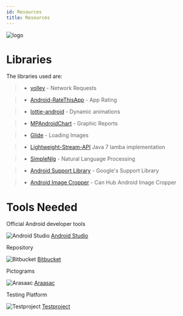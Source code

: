 ```yaml
---
id: Resources
title: Resources
---
```


![logo](https://ottaaproject.com/img/ottaa-project.svg)


# Libraries
  The libraries used are:

 >* [volley](https://github.com/google/volley) - Network Requests

 >* [Android-RateThisApp](https://github.com/kobakei/Android-RateThisApp) - App Rating

 >* [lottie-android](https://github.com/airbnb/lottie-android) - Dynamic animations

 >* [MPAndroidChart](https://github.com/PhilJay/MPAndroidChart) - Graphic Reports

 >* [Glide](https://github.com/bumptech/glide) - Loading Images

 >* [Lightweight-Stream-API](https://github.com/aNNiMON/Lightweight-Stream-API/blob/master/LICENSE) Java 7 lamba implementation 

 >* [SimpleNlg](https://github.com/simplenlg/simplenlg) - Natural Language Processing

 >* [Android Support Library](https://developer.android.com) - Google's Support Library
 
 >* [Android Image Cropper](https://github.com/CanHub/Android-Image-Cropper) - Can Hub Android Image Cropper

# Tools Needed #


Official Android developer tools

 ![Android Studio](https://upload.wikimedia.org/wikipedia/commons/thumb/9/92/Android_Studio_Trademark.svg/128px-Android_Studio_Trademark.svg.png)
   [Android Studio](https://developer.android.com/studio)

Repository

  ![Bitbucket](https://upload.wikimedia.org/wikipedia/commons/thumb/0/0e/Bitbucket-blue-logomark-only.svg/64px-Bitbucket-blue-logomark-only.svg.png)
 [Bitbucket](https://bitbucket.org)

Pictograms 

  ![Arasaac](https://avatars2.githubusercontent.com/u/10613455?s=200&v=4) 
 [Araasac](http://arasaac.org/)

Testing Platform

  ![Testproject](https://blog.testproject.io/wp-content/themes/testprojectblog/img/t-plogo.png)
   [Testproject](http://testproject.io)


